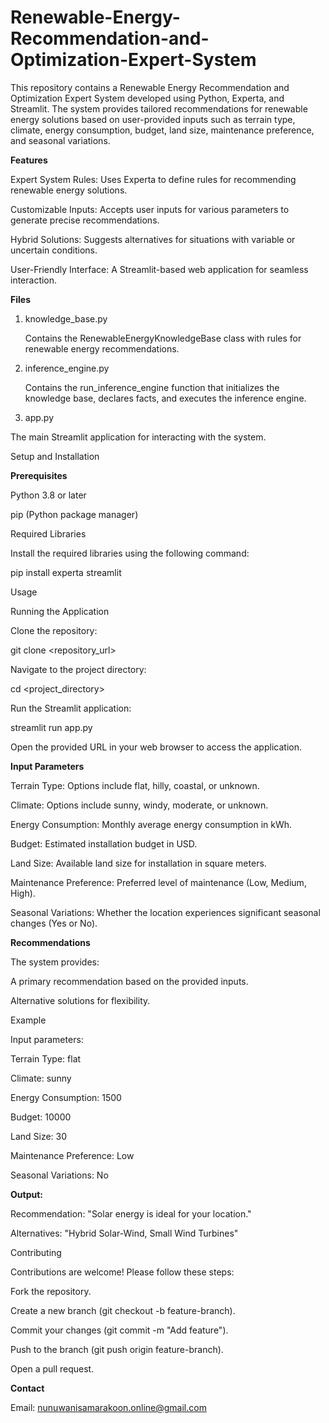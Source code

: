 # Renewable-Energy-Recommendation-and-Optimization-Expert-System

This repository contains a Renewable Energy Recommendation and Optimization Expert System developed using Python, Experta, and Streamlit. The system provides tailored recommendations for renewable energy solutions based on user-provided inputs such as terrain type, climate, energy consumption, budget, land size, maintenance preference, and seasonal variations.

**Features**

Expert System Rules: Uses Experta to define rules for recommending renewable energy solutions.

Customizable Inputs: Accepts user inputs for various parameters to generate precise recommendations.

Hybrid Solutions: Suggests alternatives for situations with variable or uncertain conditions.

User-Friendly Interface: A Streamlit-based web application for seamless interaction.

**Files**

1. knowledge_base.py

   Contains the RenewableEnergyKnowledgeBase class with rules for renewable energy recommendations.

2. inference_engine.py

   Contains the run_inference_engine function that initializes the knowledge base, declares facts, and executes the inference engine.

3. app.py

  The main Streamlit application for interacting with the system.

Setup and Installation

**Prerequisites**

Python 3.8 or later

pip (Python package manager)

Required Libraries

Install the required libraries using the following command:

pip install experta streamlit

Usage

Running the Application

Clone the repository:

git clone <repository_url>

Navigate to the project directory:

cd <project_directory>

Run the Streamlit application:

streamlit run app.py

Open the provided URL in your web browser to access the application.

**Input Parameters**

  Terrain Type: Options include flat, hilly, coastal, or unknown.
  
  Climate: Options include sunny, windy, moderate, or unknown.
  
  Energy Consumption: Monthly average energy consumption in kWh.
  
  Budget: Estimated installation budget in USD.
  
  Land Size: Available land size for installation in square meters.
  
  Maintenance Preference: Preferred level of maintenance (Low, Medium, High).
  
  Seasonal Variations: Whether the location experiences significant seasonal changes (Yes or No).

**Recommendations**

The system provides:

A primary recommendation based on the provided inputs.

Alternative solutions for flexibility.

Example

Input parameters:

Terrain Type: flat

Climate: sunny

Energy Consumption: 1500

Budget: 10000

Land Size: 30

Maintenance Preference: Low

Seasonal Variations: No

**Output:**

Recommendation: "Solar energy is ideal for your location."

Alternatives: "Hybrid Solar-Wind, Small Wind Turbines"

Contributing

Contributions are welcome! Please follow these steps:

Fork the repository.

Create a new branch (git checkout -b feature-branch).

Commit your changes (git commit -m "Add feature").

Push to the branch (git push origin feature-branch).

Open a pull request.

**Contact**

Email: nunuwanisamarakoon.online@gmail.com
